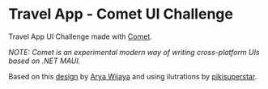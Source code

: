 # Travel App - Comet UI Challenge

Travel App UI Challenge made with [Comet](https://github.com/dotnet/Comet).

_NOTE: Comet is an experimental modern way of writing cross-platform UIs based on .NET MAUI._

Based on this [design](https://dribbble.com/shots/15793197-Travel-App) by [Arya Wijaya](https://dribbble.com/aweka) and using ilutrations by [pikisuperstar](https://www.freepik.com/pikisuperstar).